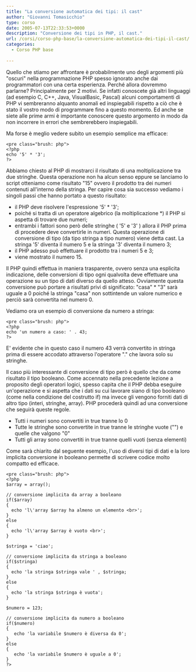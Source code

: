 ```yaml
---
title: "La conversione automatica dei tipi: il cast"
author: "Giovanni Tomasicchio"
type: corso
date: 2005-07-13T22:33:53+0000
description: "Conversione dei tipi in PHP, il cast."
url: /corsi/corso-php-base/la-conversione-automatica-dei-tipi-il-cast/
categories:
  - Corso PHP base
  
---
```

 Quello che stiamo per affrontare è probabilmente uno degli argomenti più "oscuri" nella programmazione PHP spesso ignorato anche dai programmatori con una certa esperienza. Perché allora dovremmo parlarne? Principalmente per 2 motivi. Se infatti conoscete già altri linguaggi (ad esempio C, C++, Java, VisualBasic, Pascal) alcuni comportamenti di PHP vi sembreranno alquanto anomali ed inspiegabili rispetto a ciò che è stato il vostro modo di programmare fino a questo momento. Ed anche se siete alle prime armi è importante conoscere questo argomento in modo da non incorrere in errori che sembrerebbero inspiegabili.

 Ma forse è meglio vedere subito un esempio semplice ma efficace:

 ```
<pre class="brush: php">
<?php
echo '5' * '3';
?>
```

 Abbiamo chiesto al PHP di mostrarci il risultato di una moltiplicazione tra due stringhe. Questa operazione non ha alcun senso eppure se lanciamo lo script otteniamo come risultato "15" ovvero il prodotto tra dei numeri contenuti all'interno della stringa. Per capire cosa sia successo vediamo i singoli passi che hanno portato a questo risultato:

- il PHP deve risolvere l'espressione '5' \* '3';
- poiché si tratta di un operatore algebrico (la moltiplicazione \*) il PHP si aspetta di trovare due numeri;
- entrambi i fattori sono però delle stringhe ( '5' e '3' ) allora il PHP prima di procedere deve convertirle in numeri. Questa operazione di conversione di tipo (da tipo stringa a tipo numero) viene detta cast. La stringa '5' diventa il numero 5 e la stringa '3' diventa il numero 3;
- il PHP adesso può effettuare il prodotto tra i numeri 5 e 3;
- viene mostrato il numero 15.
 
 Il PHP quindi effettua in maniera trasparente, ovvero senza una esplicita indicazione, delle conversioni di tipo ogni qualvolta deve effettuare una operazione su un tipo di dati diverso da quello atteso. Ovviamente questa conversione può portare a risultati privi di significato: "casa" \* "3" sarà uguale a 0 poiché la stringa "casa" non sottintende un valore numerico e perciò sarà convertita nel numero 0.

 Vediamo ora un esempio di conversione da numero a stringa:

 ```
<pre class="brush: php">
<?php
echo 'un numero a caso: ' . 43;
?>
```

 E' evidente che in questo caso il numero 43 verrà convertito in stringa prima di essere accodato attraverso l'operatore "." che lavora solo su stringhe.

 Il caso più interessante di conversione di tipo però è quello che da come risultato il tipo booleano. Come accennato nella precedente lezione a proposito degli operatori logici, spesso capita che il PHP debba eseguire un'operazione e si aspetta che i dati su cui lavorare siano di tipo booleano (come nella condizione del costrutto if) ma invece gli vengono forniti dati di altro tipo (interi, stringhe, array). PHP procederà quindi ad una conversione che seguirà queste regole.

- Tutti i numeri sono convertiti in true tranne lo 0
- Tutte le stringhe sono convertite in true tranne le stringhe vuote ("") e quelle che valgono "0"
- Tutti gli array sono convertiti in true tranne quelli vuoti (senza elementi)
 
 Come sarà chiarito dal seguente esempio, l'uso di diversi tipi di dati e la loro implicita conversione in booleano permette di scrivere codice molto compatto ed efficace.

 ```
<pre class="brush: php">
<?php
$array = array();

// conversione implicita da array a booleano
if($array)
{
   echo 'l\'array $array ha almeno un elemento <br>';
}
else
{
   echo 'l\'array $array è vuoto <br>';
}

$stringa = 'ciao';

// conversione implicita da stringa a booleano
if($stringa)
{
   echo 'la stringa $stringa vale ' , $stringa;
}
else
{
   echo 'la stringa $stringa è vuota';
}

$numero = 123;

// conversione implicita da numero a booleano
if($numero)
{
    echo 'la variabile $numero è diversa da 0';
}
else
{
    echo 'la variabile $numero è uguale a 0';
}
?>
```